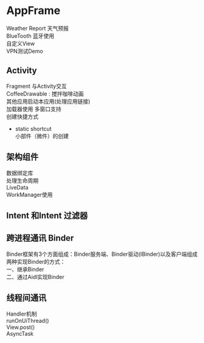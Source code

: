 # AppFrame
Weather Report 天气预报  
BlueTooth 蓝牙使用  
自定义View   
VPN测试Demo

## Activity  
Fragment 与Activity交互  
CoffeeDrawable : 搅拌咖啡动画  
其他应用启动本应用(处理应用链接)  
加载器使用
多窗口支持  
创建快捷方式  
* static shortcut  
小部件（微件）的创建  

## 架构组件
数据绑定库  
处理生命周期  
LiveData   
WorkManager使用

## Intent 和Intent 过滤器

## 跨进程通讯 Binder
Binder框架有3个方面组成：Binder服务端、Binder驱动(IBinder)以及客户端组成  
两种实现Binder的方式：  
一、继承Binder  
二、通过Aidl实现Binder

## 线程间通讯
Handler机制  
runOnUiThread()  
View.post()  
AsyncTask  
